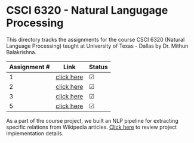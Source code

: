 # CSCI 6320 - Natural Langugage Processing

This directory tracks the assignments for the course CSCI 6320 (Natural Language Processing) taught at University of Texas - Dallas by Dr. Mithun Balakrishna.

| Assignment #| Link                              | Status |
|-------------|-----------------------------------|--------------|
| 1           |[click here](https://github.com/aashishyadavally/PhD_CS_Coursework/blob/main/CS6320/Homework-1/Homework_1_NLP.pdf)|&#x2611;|
| 2           |[click here](https://github.com/aashishyadavally/PhD_CS_Coursework/blob/main/CS6320/Homework-2/Homework_2_NLP.pdf)|&#x2611;|
| 3           |[click here](https://github.com/aashishyadavally/PhD_CS_Coursework/blob/main/CS6320/Homework-3/Homework_3_NLP.pdf)|&#x2611;|
| 5           |[click here](https://github.com/aashishyadavally/PhD_CS_Coursework/blob/main/CS6320/Homework-5/Homework_5_NLP.pdf)|&#x2611;|

As a part of the course project, we built an NLP pipeline for extracting specific relations from Wikipedia articles. [Click here](https://github.com/aashishyadavally/chomskIE) to review project implementation details.
